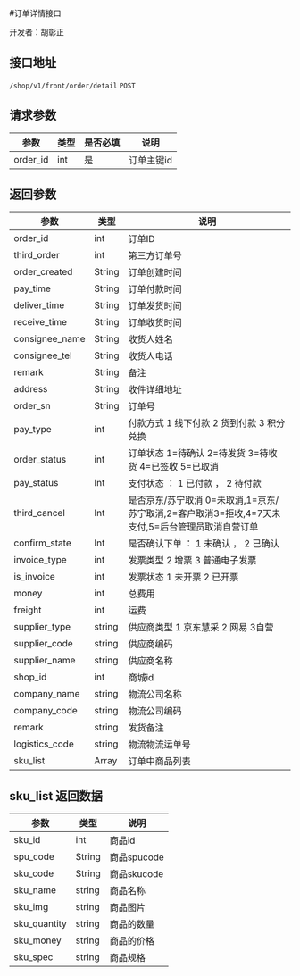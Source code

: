 #订单详情接口

开发者：胡彰正

## 接口地址
`/shop/v1/front/order/detail` `POST`
  
## 请求参数

|参数|类型|是否必填|说明|
| - | - | - | - |
|order_id|int|是|订单主键id|

## 返回参数

|参数|类型|说明|
| - | - | - |
| order_id | int | 订单ID |
| third_order | int | 第三方订单号 |
| order_created | String | 订单创建时间 |
| pay_time | String | 订单付款时间 |
| deliver_time | String | 订单发货时间 |
| receive_time | String | 订单收货时间 |
| consignee_name | String | 收货人姓名 |
| consignee_tel | String | 收货人电话 |
| remark | String | 备注 |
| address | String | 收件详细地址 |
| order_sn | String | 订单号 |
| pay_type | int | 付款方式 1 线下付款 2 货到付款 3 积分兑换 |
| order_status | int | 订单状态 1=待确认 2=待发货 3=待收货 4=已签收 5=已取消 |
| pay_status | Int | 支付状态 ： 1 已付款 ， 2 待付款 |
| third_cancel | Int | 是否京东/苏宁取消 0=未取消,1=京东/苏宁取消,2=客户取消3=拒收,4=7天未支付,5=后台管理员取消自营订单 |
| confirm_state | Int | 是否确认下单 ： 1 未确认 ， 2 已确认  |
| invoice_type | int | 发票类型 2 增票 3 普通电子发票 |
| is_invoice | int | 发票状态 1 未开票 2 已开票 |
| money | int | 总费用 |
| freight | int | 运费 |
| supplier_type | string | 供应商类型 1 京东慧采 2 网易 3自营 |
| supplier_code | string | 供应商编码 |
| supplier_name | string | 供应商名称 |
| shop_id | int | 商城id |
| company_name | string | 物流公司名称 |
| company_code | string | 物流公司编码 |
| remark | string | 发货备注 |
| logistics_code | string | 物流物流运单号 |
| sku_list | Array | 订单中商品列表 |

## sku_list 返回数据
|参数|类型|说明|
| - | - | - |
| sku_id | int | 商品id |
| spu_code | String | 商品spucode |
| sku_code | String | 商品skucode |
| sku_name | string | 商品名称 |
| sku_img | string | 商品图片 |
| sku_quantity | string | 商品的数量 |
| sku_money | string | 商品的价格 |
| sku_spec | string | 商品规格 |
